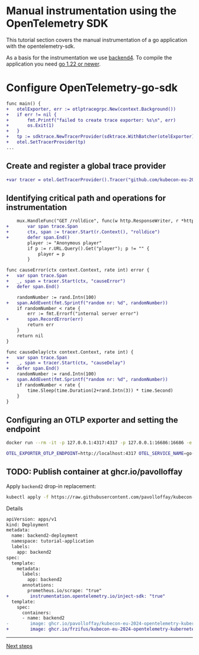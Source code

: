 # Manual instrumentation using the OpenTelemetry SDK

This tutorial section covers the manual instrumentation of a go application with the opentelemetry-sdk.

As a basis for the instrumentation we use [backend4](./app/backend4/main.go). To compile the application you need [go 1.22 or newer](https://go.dev/doc/install).

# Configure OpenTelemetry-go-sdk

```diff
func main() {
+	otelExporter, err := otlptracegrpc.New(context.Background())
+	if err != nil {
+		fmt.Printf("failed to create trace exporter: %s\n", err)
+		os.Exit(1)
+	}
+	tp := sdktrace.NewTracerProvider(sdktrace.WithBatcher(otelExporter))
+	otel.SetTracerProvider(tp)
...
```


## Create and register a global trace provider

```diff
+var tracer = otel.GetTracerProvider().Tracer("github.com/kubecon-eu-2024/backend")
```

## Identifying critical path and operations for instrumentation

```diff
	mux.HandleFunc("GET /rolldice", func(w http.ResponseWriter, r *http.Request) {
+		var span trace.Span
+		ctx, span := tracer.Start(r.Context(), "rolldice")
+		defer span.End()
		player := "Anonymous player"
		if p := r.URL.Query().Get("player"); p != "" {
			player = p
		}
```

```diff
func causeError(ctx context.Context, rate int) error {
+	var span trace.Span
+	_, span = tracer.Start(ctx, "causeError")
+	defer span.End()

	randomNumber := rand.Intn(100)
+	span.AddEvent(fmt.Sprintf("random nr: %d", randomNumber))
	if randomNumber < rate {
		err := fmt.Errorf("internal server error")
+		span.RecordError(err)
		return err
	}
	return nil
}
```

```diff
func causeDelay(ctx context.Context, rate int) {
+	var span trace.Span
+	_, span = tracer.Start(ctx, "causeDelay")
+	defer span.End()
	randomNumber := rand.Intn(100)
+	span.AddEvent(fmt.Sprintf("random nr: %d", randomNumber))
	if randomNumber < rate {
		time.Sleep(time.Duration(2+rand.Intn(3)) * time.Second)
	}
}
```

## Configuring an OTLP exporter and setting the endpoint

```bash
docker run --rm -it -p 127.0.0.1:4317:4317 -p 127.0.0.1:16686:16686 -e COLLECTOR_OTLP_ENABLED=true -e LOG_LEVEL=debug  jaegertracing/all-in-one:latest
```

```bash
OTEL_EXPORTER_OTLP_ENDPOINT=http://localhost:4317 OTEL_SERVICE_NAME=go-backend RATE_ERROR=20 RATE_HIGH_DELAY=20 go run app/backend4/main.go
```

## TODO: Publish container at ghcr.io/pavolloffay

Apply `backend2` drop-in replacement:
```bash
kubectl apply -f https://raw.githubusercontent.com/pavolloffay/kubecon-eu-2024-opentelemetry-kubernetes-tracing-tutorial/main/backend/04-backend.yaml
```

Details

```diff
apiVersion: apps/v1
kind: Deployment
metadata:
  name: backend2-deployment
  namespace: tutorial-application
  labels:
    app: backend2
spec:
  template:
    metadata:
      labels:
        app: backend2
      annotations:
        prometheus.io/scrape: "true"
+        instrumentation.opentelemetry.io/inject-sdk: "true"
  template:
    spec:
      containers:
      - name: backend2
-        image: ghcr.io/pavolloffay/kubecon-eu-2024-opentelemetry-kubernetes-tracing-tutorial-backend2:latest
+        image: ghcr.io/frzifus/kubecon-eu-2024-opentelemetry-kubernetes-tracing-tutorial-backend4:latest
```

---

[Next steps](./05-sampling.md)
